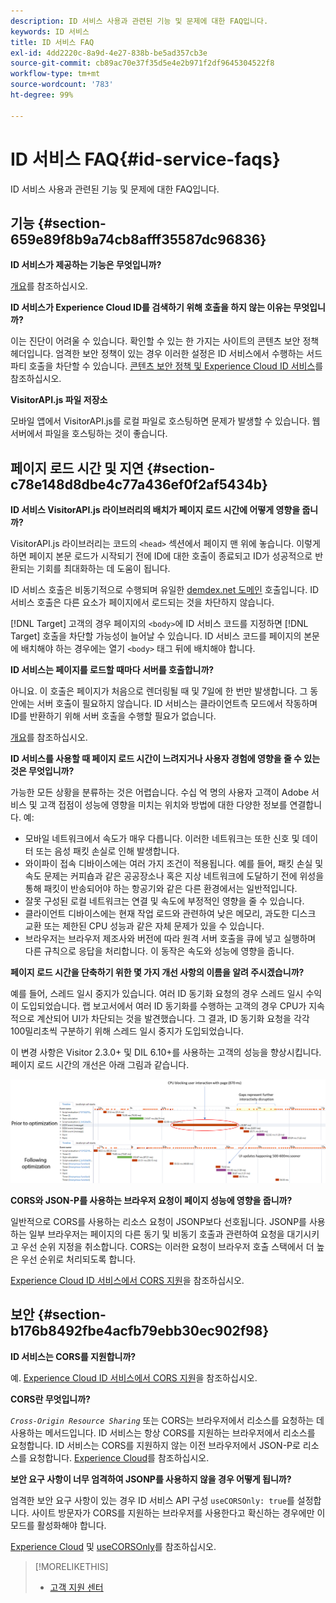 ```yaml
---
description: ID 서비스 사용과 관련된 기능 및 문제에 대한 FAQ입니다.
keywords: ID 서비스
title: ID 서비스 FAQ
exl-id: 4dd2220c-8a9d-4e27-838b-be5ad357cb3e
source-git-commit: cb89ac70e37f35d5e4e2b971f2df9645304522f8
workflow-type: tm+mt
source-wordcount: '783'
ht-degree: 99%

---
```


# ID 서비스 FAQ{#id-service-faqs}

ID 서비스 사용과 관련된 기능 및 문제에 대한 FAQ입니다.

## 기능 {#section-659e89f8b9a74cb8afff35587dc96836}

**ID 서비스가 제공하는 기능은 무엇입니까?**

[개요](../introduction/overview.md)를 참조하십시오.

**ID 서비스가 Experience Cloud ID를 검색하기 위해 호출을 하지 않는 이유는 무엇입니까?**

이는 진단이 어려울 수 있습니다. 확인할 수 있는 한 가지는 사이트의 콘텐츠 보안 정책 헤더입니다. 엄격한 보안 정책이 있는 경우 이러한 설정은 ID 서비스에서 수행하는 서드파티 호출을 차단할 수 있습니다. [콘텐츠 보안 정책 및 Experience Cloud ID 서비스](../reference/csp.md#concept-968c423a7392479db0a0d821ae9783e3)를 참조하십시오.

**VisitorAPI.js 파일 저장소**

모바일 앱에서 VisitorAPI.js를 로컬 파일로 호스팅하면 문제가 발생할 수 있습니다. 웹 서버에서 파일을 호스팅하는 것이 좋습니다.

## 페이지 로드 시간 및 지연 {#section-c78e148d8dbe4c77a436ef0f2af5434b}

**ID 서비스 VisitorAPI.js 라이브러리의 배치가 페이지 로드 시간에 어떻게 영향을 줍니까?**

VisitorAPI.js 라이브러리는 코드의 `<head>` 섹션에서 페이지 맨 위에 놓습니다. 이렇게 하면 페이지 본문 로드가 시작되기 전에 ID에 대한 호출이 종료되고 ID가 성공적으로 반환되는 기회를 최대화하는 데 도움이 됩니다.

ID 서비스 호출은 비동기적으로 수행되며 유일한 [demdex.net 도메인](https://experienceleague.adobe.com/docs/audience-manager/user-guide/reference/demdex-calls.html?lang=ko-KR) 호출입니다. ID 서비스 호출은 다른 요소가 페이지에서 로드되는 것을 차단하지 않습니다.

[!DNL Target] 고객의 경우 페이지의 `<body>`에 ID 서비스 코드를 지정하면 [!DNL Target] 호출을 차단할 가능성이 늘어날 수 있습니다. ID 서비스 코드를 페이지의 본문에 배치해야 하는 경우에는 열기 `<body>` 태그 뒤에 배치해야 합니다.

**ID 서비스는 페이지를 로드할 때마다 서버를 호출합니까?**

아니요. 이 호출은 페이지가 처음으로 렌더링될 때 및 7일에 한 번만 발생합니다. 그 동안에는 서버 호출이 필요하지 않습니다. ID 서비스는 클라이언트측 모드에서 작동하며 ID를 반환하기 위해 서버 호출을 수행할 필요가 없습니다.

[개요](../introduction/overview.md)를 참조하십시오.

**ID 서비스를 사용할 때 페이지 로드 시간이 느려지거나 사용자 경험에 영향을 줄 수 있는 것은 무엇입니까?**

가능한 모든 상황을 분류하는 것은 어렵습니다. 수십 억 명의 사용자 고객이 Adobe 서비스 및 고객 접점이 성능에 영향을 미치는 위치와 방법에 대한 다양한 정보를 연결합니다. 예:

* 모바일 네트워크에서 속도가 매우 다릅니다. 이러한 네트워크는 또한 신호 및 데이터 또는 음성 패킷 손실로 인해 발생합니다.
* 와이파이 접속 디바이스에는 여러 가지 조건이 적용됩니다. 예를 들어, 패킷 손실 및 속도 문제는 커피숍과 같은 공공장소나 혹은 지상 네트워크에 도달하기 전에 위성을 통해 패킷이 반송되어야 하는 항공기와 같은 다른 환경에서는 일반적입니다.
* 잘못 구성된 로컬 네트워크는 연결 및 속도에 부정적인 영향을 줄 수 있습니다.
* 클라이언트 디바이스에는 현재 작업 로드와 관련하여 낮은 메모리, 과도한 디스크 교환 또는 제한된 CPU 성능과 같은 자체 문제가 있을 수 있습니다.
* 브라우저는 브라우저 제조사와 버전에 따라 원격 서버 호출을 큐에 넣고 실행하며 다른 규칙으로 응답을 처리합니다. 이 동작은 속도와 성능에 영향을 줍니다.

**페이지 로드 시간을 단축하기 위한 몇 가지 개선 사항의 이름을 알려 주시겠습니까?**

예를 들어, 스레드 일시 중지가 있습니다. 여러 ID 동기화 요청의 경우 스레드 일시 수익이 도입되었습니다. 랩 보고서에서 여러 ID 동기화를 수행하는 고객의 경우 CPU가 지속적으로 계산되어 UI가 차단되는 것을 발견했습니다. 그 결과, ID 동기화 요청을 각각 100밀리초씩 구분하기 위해 스레드 일시 중지가 도입되었습니다.

이 변경 사항은 Visitor 2.3.0+ 및 DIL 6.10+를 사용하는 고객의 성능을 향상시킵니다. 페이지 로드 시간의 개선은 아래 그림과 같습니다.

![](assets/id_sync_improvements_copy.png)

**CORS와 JSON-P를 사용하는 브라우저 요청이 페이지 성능에 영향을 줍니까?**

일반적으로 CORS를 사용하는 리소스 요청이 JSONP보다 선호됩니다. JSONP를 사용하는 일부 브라우저는 페이지의 다른 동기 및 비동기 호출과 관련하여 요청을 대기시키고 우선 순위 지정을 취소합니다. CORS는 이러한 요청이 브라우저 호출 스택에서 더 높은 우선 순위로 처리되도록 합니다.

[Experience Cloud ID 서비스에서 CORS 지원](../reference/cors.md#concept-6c280446990d46d88ba9da15d2dcc758)을 참조하십시오.

## 보안 {#section-b176b8492fbe4acfb79ebb30ec902f98}

**ID 서비스는 CORS를 지원합니까?**

예. [Experience Cloud ID 서비스에서 CORS 지원](../reference/cors.md#concept-6c280446990d46d88ba9da15d2dcc758)을 참조하십시오.

**CORS란 무엇입니까?**

*`Cross-Origin Resource Sharing`* 또는 CORS는 브라우저에서 리소스를 요청하는 데 사용하는 메서드입니다. ID 서비스는 항상 CORS를 지원하는 브라우저에서 리소스를 요청합니다. ID 서비스는 CORS를 지원하지 않는 이전 브라우저에서 JSON-P로 리소스를 요청합니다. [Experience Cloud](../reference/cors.md#concept-6c280446990d46d88ba9da15d2dcc758)를 참조하십시오.

**보안 요구 사항이 너무 엄격하여 JSONP를 사용하지 않을 경우 어떻게 됩니까?**

엄격한 보안 요구 사항이 있는 경우 ID 서비스 API 구성 `useCORSOnly: true`를 설정합니다. 사이트 방문자가 CORS를 지원하는 브라우저를 사용한다고 확신하는 경우에만 이 모드를 활성화해야 합니다.

[Experience Cloud](../reference/cors.md#concept-6c280446990d46d88ba9da15d2dcc758) 및 [useCORSOnly](../library/function-vars/use-cors-only.md#reference-8a9a143d838b48d6b23329b84b13e1fa)를 참조하십시오.

>[!MORELIKETHIS]
>
>* [고객 지원 센터](https://helpx.adobe.com/kr/marketing-cloud/contact-support.html)
